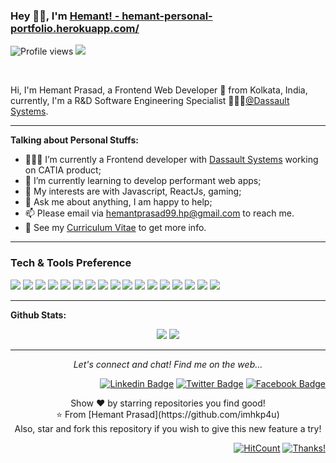 ### Hey 👋🏽, I'm [Hemant! - hemant-personal-portfolio.herokuapp.com/](https://hemant-personal-portfolio.herokuapp.com/)  
![Profile views](https://gpvc.arturio.dev/imhkp4u)  <img src="https://img.shields.io/github/followers/imhkp4u?label=Follow" style=" float:left, margin-right:10px" /> 


<br/>

Hi, I'm Hemant Prasad, a Frontend Web Developer 🚀 from Kolkata, India, currently, I'm a  R&D Software Engineering Specialist 👨🏽‍💼[@Dassault Systems](https://www.3ds.com/). 

---
  
**Talking about Personal Stuffs:**

- 👨🏽‍💻 I’m currently a Frontend developer with [Dassault Systems](https://www.3ds.com/) working on CATIA product;
- 🌱 I’m currently learning to develop performant web apps; 
- 🤔 My interests are with Javascript, ReactJs, gaming;
- 💬 Ask me about anything, I am happy to help;
- 📫 Please email via hemantprasad99.hp@gmail.com to reach me.
- 📝 See my [Curriculum Vitae](https://drive.google.com/file/d/1KGnscUMWSzRXD7PQgN37vB0XKke7NdGQ/view?usp=sharing) to get more info.

---


### Tech & Tools Preference

<img src = "https://img.shields.io/badge/-HTML5-E34F26?style=flat&logo=html5&logoColor=white"> <img src = "https://img.shields.io/badge/-CSS3-1572B6?style=flat&logo=css3&logoColor=white">
<img src="https://img.shields.io/badge/-Bootstrap-563D7C?style=flat&logo=bootstrap&logoColor=white">
<img src="https://img.shields.io/badge/-JavaScript-eed718?style=flat&logo=javascript&logoColor=ffffff">
<img src="https://img.shields.io/badge/-React-000000?style=flat&logo=react&logoColor=00c8ff">
<img src="https://img.shields.io/badge/-MongoDB-4DB33D?style=flat&logo=mongodb&logoColor=FFFFFF">
<img src="https://img.shields.io/badge/-GraphQL-e535ab?style=flat&logo=graphql&logoColor=FFFFFF">
<img src="https://img.shields.io/badge/-MySQL-F29111?style=flat&logo=mysql&logoColor=FFFFFF">
<img src="https://img.shields.io/badge/-Express.js-787878?style=flat">
<img src="https://img.shields.io/badge/-Node.js-3C873A?style=flat&logo=Node.js&logoColor=white">
<img src="https://img.shields.io/badge/-Firebase-FFA611?style=flat&logo=firebase&logoColor=FFFFFF">
<img src="http://img.shields.io/badge/-Google%20Cloud%20Platform-4285F4?style=flat&logo=google%20cloud&logoColor=white">
<img src="https://img.shields.io/badge/-Progressive Web Apps-5A0FC8?style=flat">
<img src="http://img.shields.io/badge/-Git-F1502F?style=flat&logo=git&logoColor=FFFFFF">
<img src="http://img.shields.io/badge/-Github-000000?style=flat&logo=github&logoColor=FFFFFF">
<img src="http://img.shields.io/badge/-VS%20Code-007ACC?style=flat&logo=visual%20studio%20code&logoColor=white">
<img src="http://img.shields.io/badge/-Heroku-430098?style=flat&logo=heroku&logoColor=white">

---

**Github Stats:**

<p align="center">
  
  <img src="https://github-readme-stats.vercel.app/api?username=imhkp4u&hide=stars&show_icons=true&theme=dracula&line_height=32">
  <img src="https://github-readme-stats.vercel.app/api/top-langs/?username=imhkp4u&count_private=true&theme=dracula">

</p>

---

<p align="center">
  <i>Let's connect and chat! Find me on the web...</i>
</p>   

<div align="right">
  
   [![Linkedin Badge](https://img.shields.io/badge/-@hemant_prasad-blue?style=flat-square&logo=Linkedin&logoColor=white&link=https://www.linkedin.com/in/imhkp4u/)](https://www.linkedin.com/in/imhkp4u/) [![Twitter Badge](https://img.shields.io/badge/-@hemant_prasad-1ca0f1?style=flat-square&labelColor=1ca0f1&logo=twitter&logoColor=white&link=https://twitter.com/HemantP65524466)](https://twitter.com/HemantP65524466) [![Facebook Badge](https://img.shields.io/badge/-@____hemant____prasad____-3b5998?style=flat-square&labelColor=3b5998&logo=facebook&logoColor=white&link=https://www.facebook.com/imhkp4u)](https://www.facebook.com/imhkp4u)
  
</div>  
    
  <p align="center">
    Show ❤️ by starring repositories you find good! 
    <br />
    ⭐️ From [Hemant Prasad](https://github.com/imhkp4u)
    <br />
    Also, star and fork this repository if you wish to give this new feature a try!
  </p>


<div align="right">
  
[![HitCount](http://hits.dwyl.com/imhkp4u/imhkp4u.svg)](http://hits.dwyl.com/imhkp4u/imhkp4u) [![Thanks!](https://img.shields.io/badge/Thanks%20for%20visiting-!-1EAEDB.svg)](https://hemant-personal-portfolio.herokuapp.com/)

</div>

